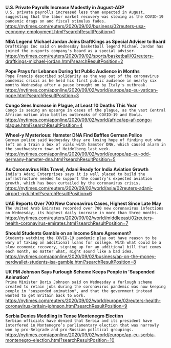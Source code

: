 **U.S. Private Payrolls Increase Modestly in August-ADP**\
`U.S. private payrolls increased less than expected in August, suggesting that the labor market recovery was slowing as the COVID-19 pandemic drags on and fiscal stimulus fades. `\
https://nytimes.com/reuters/2020/09/02/business/02reuters-usa-economy-employment.html?searchResultPosition=1

**NBA Legend Michael Jordan Joins DraftKings as Special Adviser to Board**\
`DraftKings Inc said on Wednesday basketball legend Michael Jordan has joined the e-sports company's board as a special adviser.`\
https://nytimes.com/reuters/2020/09/02/sports/basketball/02reuters-draftkings-michael-jordan.html?searchResultPosition=2

**Pope Prays for Lebanon During 1st Public Audience in Months**\
`Pope Francis described solidarity as the way out of the coronavirus pandemic crisis as he held his first public audience in nearly six months Wednesday after a pause brought on by Italy's outbreak.`\
https://nytimes.com/aponline/2020/09/02/world/europe/ap-eu-vatican-pope.html?searchResultPosition=3

**Congo Sees Increase in Plague, at Least 10 Deaths This Year**\
`Congo is seeing an upsurge in cases of the plague, as the vast Central African nation also battles outbreaks of COVID-19 and Ebola. `\
https://nytimes.com/aponline/2020/09/02/world/africa/ap-af-congo-plague.html?searchResultPosition=4

**Wheel-y Mysterious: Hamster DNA Find Baffles German Police**\
`German police said Wednesday they are losing hope of finding out who left on a train a box of vials with hamster DNA, which caused alarm in the southwestern town of Heidelberg last week.`\
https://nytimes.com/aponline/2020/09/02/world/europe/ap-eu-odd-germany-hamster-dna.html?searchResultPosition=5

**As Coronavirus Hits Travel, Adani Ready for India Aviation Growth**\
`India's Adani Enterprises says it is well placed to build the infrastructure needed to support the country's expected aviation growth, which has been curtailed by the coronavirus crisis.`\
https://nytimes.com/reuters/2020/09/02/world/asia/02reuters-adani-airport-gvk.html?searchResultPosition=6

**UAE Reports Over 700 New Coronavirus Cases, Highest Since Late May**\
`The United Arab Emirates recorded over 700 new coronavirus infections on Wednesday, its highest daily increase in more than three months. `\
https://nytimes.com/reuters/2020/09/02/world/middleeast/02reuters-health-coronavirus-emirates.html?searchResultPosition=7

**Should Students Gamble on an Income Share Agreement?**\
`Students watching the COVID-19 pandemic play out have reason to be wary of taking on additional loans for college. With what could be a slow economic recovery, signing up for an additional bill that comes each month, no matter what, might sound like a bad idea.`\
https://nytimes.com/aponline/2020/09/02/business/ap-on-the-money-nerdwallet-students-isa-gamble.html?searchResultPosition=8

**UK PM Johnson Says Furlough Scheme Keeps People in 'Suspended Animation'**\
`Prime Minister Boris Johnson said on Wednesday a furlough scheme created to retain jobs during the coronavirus pandemic was now keeping people in "suspended animation", and that the government instead wanted to get Britain back to work.`\
https://nytimes.com/reuters/2020/09/02/world/europe/02reuters-health-coronavirus-britain-johnson.html?searchResultPosition=9

**Serbia Denies Meddling in Tense Montenegro Election**\
`Serbian officials have denied that Serbia and its president have interfered in Montenegro’s parliamentary election that was narrowly won by pro-Belgrade and pro-Russian political groupings.`\
https://nytimes.com/aponline/2020/09/02/world/europe/ap-eu-serbia-montenegro-election.html?searchResultPosition=10

